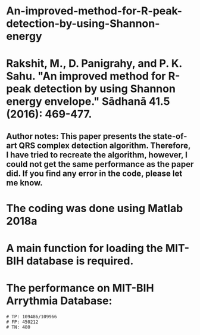 # An-improved-method-for-R-peak-detection-by-using-Shannon-energy
# Rakshit, M., D. Panigrahy, and P. K. Sahu. "An improved method for R-peak detection by using Shannon energy envelope." Sādhanā 41.5 (2016): 469-477.
## Author notes: This paper presents the state-of-art QRS complex detection algorithm. Therefore, I have tried to recreate the algorithm, however, I could not get the same performance as the paper did. If you find any error in the code, please let me know.
# The coding was done using Matlab 2018a
# A main function for loading the MIT-BIH database is required.
# The performance on MIT-BIH Arrythmia Database: 
	# TP: 109486/109966
	# FP: 450212
	# TN: 480
